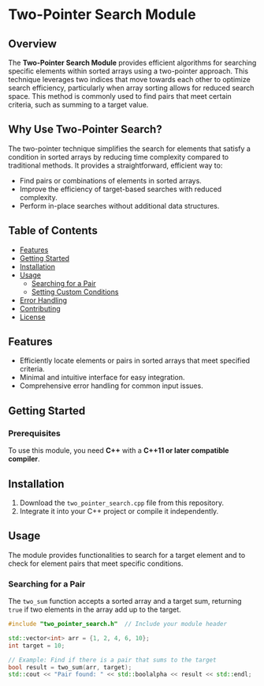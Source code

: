 # Two-Pointer Search Module

## Overview
The **Two-Pointer Search Module** provides efficient algorithms for searching specific elements within sorted arrays using a two-pointer approach. This technique leverages two indices that move towards each other to optimize search efficiency, particularly when array sorting allows for reduced search space. This method is commonly used to find pairs that meet certain criteria, such as summing to a target value.

## Why Use Two-Pointer Search?
The two-pointer technique simplifies the search for elements that satisfy a condition in sorted arrays by reducing time complexity compared to traditional methods. It provides a straightforward, efficient way to:
- Find pairs or combinations of elements in sorted arrays.
- Improve the efficiency of target-based searches with reduced complexity.
- Perform in-place searches without additional data structures.

## Table of Contents
- [Features](#features)
- [Getting Started](#getting-started)
- [Installation](#installation)
- [Usage](#usage)
  - [Searching for a Pair](#searching-for-a-pair)
  - [Setting Custom Conditions](#setting-custom-conditions)
- [Error Handling](#error-handling)
- [Contributing](#contributing)
- [License](#license)

## Features
- Efficiently locate elements or pairs in sorted arrays that meet specified criteria.
- Minimal and intuitive interface for easy integration.
- Comprehensive error handling for common input issues.

## Getting Started
### Prerequisites
To use this module, you need **C++** with a **C++11 or later compatible compiler**.

## Installation
1. Download the `two_pointer_search.cpp` file from this repository.
2. Integrate it into your C++ project or compile it independently.

## Usage
The module provides functionalities to search for a target element and to check for element pairs that meet specific conditions.

### Searching for a Pair
The `two_sum` function accepts a sorted array and a target sum, returning `true` if two elements in the array add up to the target.

```cpp
#include "two_pointer_search.h"  // Include your module header

std::vector<int> arr = {1, 2, 4, 6, 10};
int target = 10;

// Example: Find if there is a pair that sums to the target
bool result = two_sum(arr, target);
std::cout << "Pair found: " << std::boolalpha << result << std::endl;
